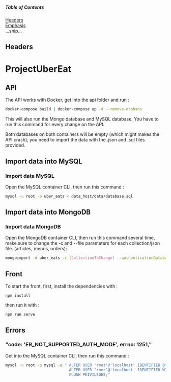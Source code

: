 ##### Table of Contents  
[Headers](#headers)  
[Emphasis](#emphasis)  
...snip...    
<a name="headers"/>
## Headers


# ProjectUberEat

## API

The API works with Docker, get into the api folder and run :

```bash
docker-compose build | docker-compose up -d --remove-orphans
```
This will also run the Mongo database and MySQL database. You have to run this command for every change on the API.

Both databases on both containers will be empty (which might makes the API crash), you need to import the data with the .json and .sql files provided.

## Import data into MySQL

### Import data MySQL

Open the MySQL container CLI, then run this command :

```bash
mysql -u root -p uber_eats < data_host/data/database.sql
```


## Import data into MongoDB

### Import data MongoDB

Open the MongoDB container CLI, then run this command several time, make sure to change the -c and --file parameters for each collection/json file. (articles, menus, orders):

```bash
mongoimport -d uber_eats -c [CollectionToChange] --authenticationDatabase admin --username root --password mdptrocool --file /data_host/data/[FileToChange].json  --jsonArray
```

## Front

To start the front, first, install the dependencies with :

```Node
npm install
```

then run it with :

```Node
npm run serve
```

## Errors

### "code: 'ER_NOT_SUPPORTED_AUTH_MODE', errno: 1251,"

Get into the MySQL container CLI, then run this command :

```bash
mysql -u root -p mysql -e " ALTER USER 'root'@'localhost' IDENTIFIED BY 'mdptrocool'; 
                            ALTER USER 'root'@'localhost' IDENTIFIED WITH mysql_native_password BY 'mdptrocool';
                            FLUSH PRIVILEGES;"
```
